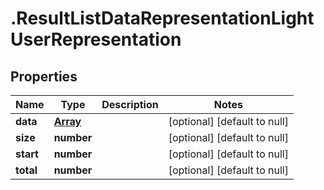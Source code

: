 # .ResultListDataRepresentationLightUserRepresentation

## Properties
Name | Type | Description | Notes
------------ | ------------- | ------------- | -------------
**data** | [**Array<LightUserRepresentation>**](LightUserRepresentation.md) |  | [optional] [default to null]
**size** | **number** |  | [optional] [default to null]
**start** | **number** |  | [optional] [default to null]
**total** | **number** |  | [optional] [default to null]


